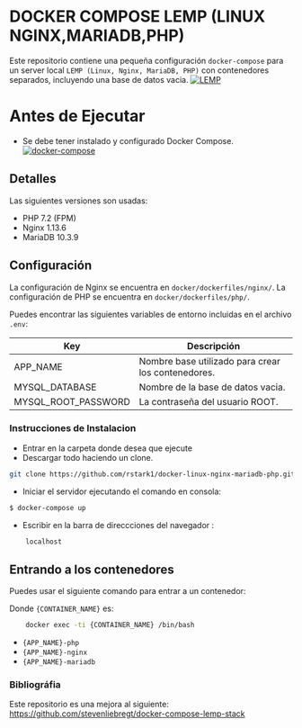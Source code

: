 # DOCKER COMPOSE LEMP (LINUX NGINX,MARIADB,PHP)

Este repositorio contiene una pequeña configuración `docker-compose` para un server local  `LEMP (Linux, Nginx, MariaDB, PHP)` con contenedores separados, incluyendo una base de datos vacia.
[![LEMP](https://www.techcoil.com/wp-content/uploads/2018/03/lemp-logos.gif)](https://www.nginx.com/)

# Antes de Ejecutar
- Se debe tener instalado y configurado Docker Compose.
[![docker-compose](https://cdn-images-1.medium.com/max/1400/1*olciNQ2FJu8HVmfjOjQCag.png)](https://docs.docker.com/)

## Detalles

Las siguientes versiones son usadas:

* PHP 7.2 (FPM)
* Nginx 1.13.6
* MariaDB 10.3.9

## Configuración

La configuración de  Nginx se encuentra en `docker/dockerfiles/nginx/`.
La configuración de  PHP se encuentra en `docker/dockerfiles/php/`.

Puedes encontrar las siguientes variables de entorno incluidas en el archivo `.env`:

| Key | Descripción |
|-----|-------------|
|APP_NAME|Nombre base utilizado para crear los contenedores.|
|MYSQL_DATABASE|Nombre de la base de datos vacia.|
|MYSQL_ROOT_PASSWORD|La contraseña del usuario ROOT.|

### Instrucciones de Instalacion
- Entrar en la carpeta donde desea que ejecute
- Descargar todo haciendo un clone.
```sh
git clone https://github.com/rstark1/docker-linux-nginx-mariadb-php.git
```
- Iniciar el servidor ejecutando el comando en consola:
```sh
$ docker-compose up
```
- Escribir en la barra de direccciones del navegador : 
```sh
    localhost
```

## Entrando a los contenedores

Puedes usar el siguiente comando para entrar a un contenedor:

Donde `{CONTAINER_NAME}` es:

```sh
    docker exec -ti {CONTAINER_NAME} /bin/bash
```
* `{APP_NAME}-php`
* `{APP_NAME}-nginx`
* `{APP_NAME}-mariadb`

### Bibliográfia
Este repositorio es una mejora al siguiente: https://github.com/stevenliebregt/docker-compose-lemp-stack